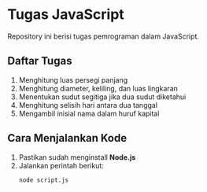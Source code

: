 # Tugas JavaScript

Repository ini berisi tugas pemrograman dalam JavaScript.

## Daftar Tugas
1. Menghitung luas persegi panjang
2. Menghitung diameter, keliling, dan luas lingkaran
3. Menentukan sudut segitiga jika dua sudut diketahui
4. Menghitung selisih hari antara dua tanggal
5. Mengambil inisial nama dalam huruf kapital

## Cara Menjalankan Kode
1. Pastikan sudah menginstall **Node.js**
2. Jalankan perintah berikut:
   ```sh
   node script.js

